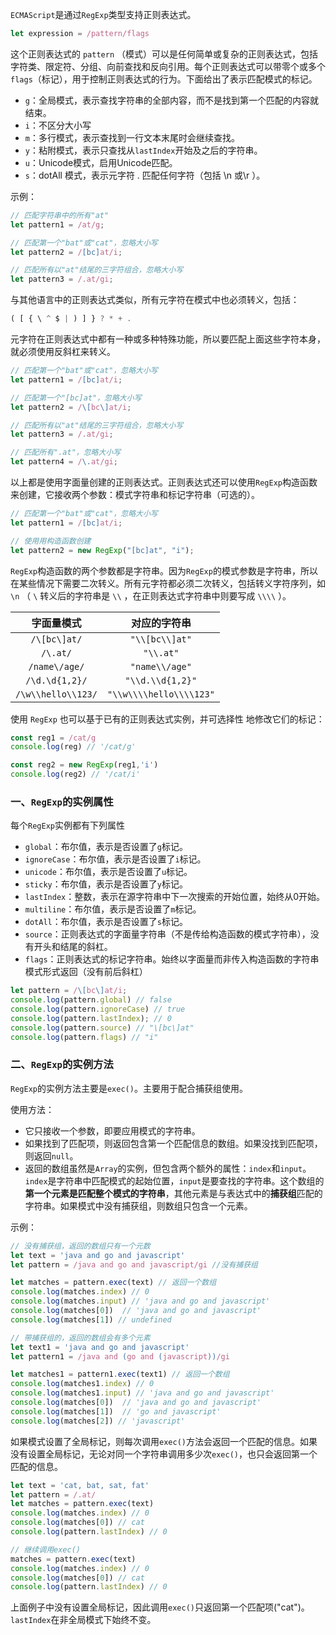 `ECMAScript`是通过`RegExp`类型支持正则表达式。

```javascript
let expression = /pattern/flags
```

这个正则表达式的 `pattern` （模式）可以是任何简单或复杂的正则表达式，包括字符类、限定符、分组、向前查找和反向引用。每个正则表达式可以带零个或多个`flags`（标记），用于控制正则表达式的行为。下面给出了表示匹配模式的标记。

- `g`：全局模式，表示查找字符串的全部内容，而不是找到第一个匹配的内容就结束。
- `i`：不区分大小写
- `m`：多行模式，表示查找到一行文本末尾时会继续查找。
- `y`：粘附模式，表示只查找从`lastIndex`开始及之后的字符串。
- `u`：Unicode模式，启用Unicode匹配。
- `s`：dotAll 模式，表示元字符 . 匹配任何字符（包括 \n 或\r ）。

示例：

```javascript
// 匹配字符串中的所有"at"
let pattern1 = /at/g;

// 匹配第一个"bat"或"cat"，忽略大小写
let pattern2 = /[bc]at/i;

// 匹配所有以"at"结尾的三字符组合，忽略大小写
let pattern3 = /.at/gi;
```

与其他语言中的正则表达式类似，所有元字符在模式中也必须转义，包括：

```javascript
( [ { \ ^ $ | ) ] } ? * + .
```

元字符在正则表达式中都有一种或多种特殊功能，所以要匹配上面这些字符本身，就必须使用反斜杠来转义。

```javascript
// 匹配第一个"bat"或"cat"，忽略大小写
let pattern1 = /[bc]at/i;

// 匹配第一个"[bc]at"，忽略大小写
let pattern2 = /\[bc\]at/i;

// 匹配所有以"at"结尾的三字符组合，忽略大小写
let pattern3 = /.at/gi;

// 匹配所有".at"，忽略大小写
let pattern4 = /\.at/gi;
```

以上都是使用字面量创建的正则表达式。正则表达式还可以使用`RegExp`构造函数来创建，它接收两个参数：模式字符串和标记字符串（可选的）。

```javascript
// 匹配第一个"bat"或"cat"，忽略大小写
let pattern1 = /[bc]at/i;

// 使用用构造函数创建
let pattern2 = new RegExp("[bc]at", "i");
```

`RegExp`构造函数的两个参数都是字符串。因为`RegExp`的模式参数是字符串，所以在某些情况下需要二次转义。所有元字符都必须二次转义，包括转义字符序列，如 `\n` （ `\` 转义后的字符串是 `\\` ，在正则表达式字符串中则要写成 `\\\\` ）。

|     字面量模式     |      对应的字符串       |
| :----------------: | :---------------------: |
|    `/\[bc\]at/`    |     `"\\[bc\\]at"`      |
|      `/\.at/`      |        `"\\.at"`        |
|   `/name\/age/`    |     `"name\\/age"`      |
|   `/\d.\d{1,2}/`   |    `"\\d.\\d{1,2}"`     |
| `/\w\\hello\\123/` | `"\\w\\\\hello\\\\123"` |

使用 `RegExp` 也可以基于已有的正则表达式实例，并可选择性
地修改它们的标记：

```javascript
const reg1 = /cat/g
console.log(reg) // '/cat/g'

const reg2 = new RegExp(reg1,'i')
console.log(reg2) // '/cat/i'
```



### 一、`RegExp`的实例属性

每个`RegExp`实例都有下列属性

- `global`：布尔值，表示是否设置了`g`标记。
- `ignoreCase`：布尔值，表示是否设置了`i`标记。
- `unicode`：布尔值，表示是否设置了`u`标记。
- `sticky`：布尔值，表示是否设置了`y`标记。
- `lastIndex`：整数，表示在源字符串中下一次搜索的开始位置，始终从0开始。
- `multiline`：布尔值，表示是否设置了`m`标记。
- `dotAll`：布尔值，表示是否设置了`s`标记。
- `source`：正则表达式的字面量字符串（不是传给构造函数的模式字符串），没有开头和结尾的斜杠。
- `flags`：正则表达式的标记字符串。始终以字面量而非传入构造函数的字符串模式形式返回（没有前后斜杠）

```javascript
let pattern = /\[bc\]at/i;
console.log(pattern.global) // false
console.log(pattern.ignoreCase) // true
console.log(pattern.lastIndex); // 0
console.log(pattern.source) // "\[bc\]at"
console.log(pattern.flags) // "i"
```



### 二、`RegExp`的实例方法

`RegExp`的实例方法主要是`exec()`。主要用于配合捕获组使用。

使用方法：

- 它只接收一个参数，即要应用模式的字符串。
- 如果找到了匹配项，则返回包含第一个匹配信息的数组。如果没找到匹配项，则返回`null`。
- 返回的数组虽然是`Array`的实例，但包含两个额外的属性：`index`和`input`。`index`是字符串中匹配模式的起始位置，`input`是要查找的字符串。这个数组的**第一个元素是匹配整个模式的字符串**，其他元素是与表达式中的**捕获组**匹配的字符串。如果模式中没有捕获组，则数组只包含一个元素。

示例：

```javascript
// 没有捕获组，返回的数组只有一个元数
let text = 'java and go and javascript'
let pattern = /java and go and javascript/gi //没有捕获组

let matches = pattern.exec(text) // 返回一个数组
console.log(matches.index) // 0
console.log(matches.input) // 'java and go and javascript'
console.log(matches[0])  // 'java and go and javascript'
console.log(matches[1]) // undefined

// 带捕获组的，返回的数组会有多个元素
let text1 = 'java and go and javascript'
let pattern1 = /java and (go and (javascript))/gi

let matches1 = pattern1.exec(text1) // 返回一个数组
console.log(matches1.index) // 0
console.log(matches1.input) // 'java and go and javascript'
console.log(matches[0])  // 'java and go and javascript'
console.log(matches[1])  // 'go and javascript'
console.log(matches[2]) // 'javascript'

```

如果模式设置了全局标记，则每次调用`exec()`方法会返回一个匹配的信息。如果没有设置全局标记，无论对同一个字符串调用多少次`exec()`，也只会返回第一个匹配的信息。

```javascript
let text = 'cat, bat, sat, fat'
let pattern = /.at/
let matches = pattern.exec(text)
console.log(matches.index) // 0
console.log(matches[0]) // cat
console.log(pattern.lastIndex) // 0

// 继续调用exec()
matches = pattern.exec(text)
console.log(matches.index) // 0
console.log(matches[0]) // cat
console.log(pattern.lastIndex) // 0
```

上面例子中没有设置全局标记，因此调用`exec()`只返回第一个匹配项("cat")。`lastIndex`在非全局模式下始终不变。
